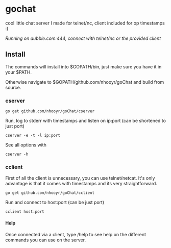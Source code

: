 # gochat
cool little chat server I made for telnet/nc, client included for op timestamps :)

*Running on aubble.com:444, connect with telnet/nc or the provided client*

## Install

The commands will install into $GOPATH/bin, just make sure you have it in your $PATH.

Otherwise navigate to $GOPATH/github.com/nhooyr/goChat and build from source.

### cserver

	go get github.com/nhooyr/goChat/cserver

Run, log to stderr with timestamps and listen on ip:port (can be shortened to just port)

	cserver -e -t -l ip:port

See all options with

	cserver -h

### cclient
First of all the client is unnecessary, you can use telnet/netcat. It's only advantage is that it comes with timestamps and its very straightforward.

	go get github.com/nhooyr/goChat/cclient

Run and connect to host:port (can be just port)

	cclient host:port

#### Help

Once connected via a client, type /help to see help on the different commands you can use on the server.
